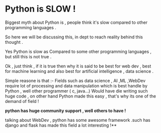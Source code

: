 # Python is SLOW !

Biggest myth about Python is , people think it's slow compared to other programming languages .

So here we will be discussing this, in dept to reach reality behind this thought .

Yes Python is slow as Compared to some other programming languages , but still this is not true .

Ok , just think , if it is true then why it is said to be best for web dev , best for machine learning and also best for artificial intelligence , data science .

Simple reasone is that 
:- 
Fields such as data science , AI ,ML ,WebDev require lot of processing and data manipulation which is best handle by Python , well other programmer ( c, java...) Would have die writing such huge code , on other hand Python made this easy , that's why its one of the demand of field !

**python has huge community support , well others to have !**

talking about WebDev , python has some awesome framework .such has django and flask has made this field a lot interesting !**
